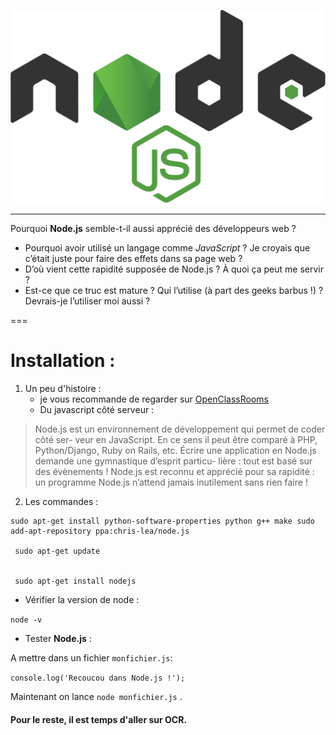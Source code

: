 ![node.js](./img/nodejs.svg)

___

Pourquoi __Node.js__ semble-t-il aussi apprécié des développeurs web ?

+ Pourquoi avoir utilisé un langage comme *JavaScript* ? Je croyais que c’était juste pour faire des effets dans sa page web ?
+ D’où vient cette rapidité supposée de Node.js ? À quoi ça peut me servir ?
+ Est-ce que ce truc est mature ? Qui l’utilise (à part des geeks barbus !) ? Devrais-je
l’utiliser moi aussi ?

===
# Installation :
1. Un peu d'histoire :
	+ je vous recommande de regarder sur [OpenClassRooms](https://openclassrooms.com/courses/des-applications-ultra-rapides-avec-node-js/node-js-mais-a-quoi-ca-sert)
	+ Du javascript côté serveur :
	
> Node.js est un environnement de développement qui permet de coder côté ser- veur en JavaScript. En ce sens il peut être comparé à PHP, Python/Django, Ruby on Rails, etc. Écrire une application en Node.js demande une gymnastique d’esprit particu- lière : tout est basé sur des évènements !
 Node.js est reconnu et apprécié pour sa rapidité : un programme Node.js n’attend jamais inutilement sans rien faire !

2. Les commandes :

```
sudo apt-get install python-software-properties python g++ make sudo add-apt-repository ppa:chris-lea/node.js

 sudo apt-get update

 
 sudo apt-get install nodejs
 ```

 + Vérifier la version de node :

 `node -v`

 + Tester __Node.js__ :

 
A mettre dans un fichier `monfichier.js`:

 `console.log('Recoucou dans Node.js !');`

 Maintenant on lance `node monfichier.js` .

 

#### Pour le reste, il est temps d'aller sur OCR.

 

 



